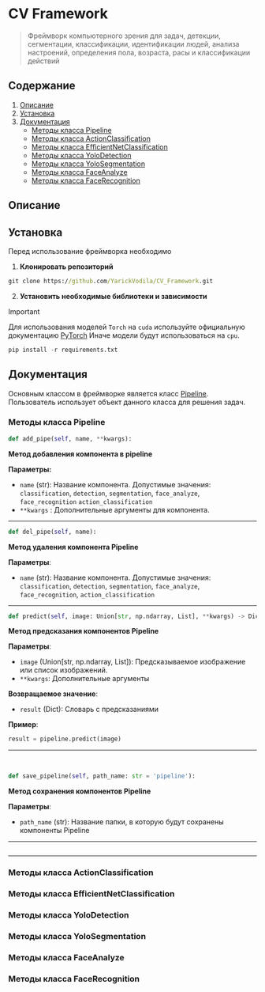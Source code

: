 # CV Framework
> Фреймворк компьютерного зрения для задач, детекции, сегментации, классификации, идентификации людей, анализа настроений, определения пола, возраста, расы и классификации действий

## Содержание

1. [Описание](#описание)
2. [Установка](#установка)
3. [Документация](#документация)
    - [Методы класса Pipeline](#методы-класса-pipeline)
    - [Методы класса ActionClassification](#методы-класса-actionclassification)
    - [Методы класса EfficientNetClassification](#методы-класса-efficientnetclassification)
    - [Методы класса YoloDetection](#методы-класса-yolodetection)
    - [Методы класса YoloSegmentation](#методы-класса-yolosegmentation)
    - [Методы класса FaceAnalyze](#методы-класса-faceanalyze)
    - [Методы класса FaceRecognition](#методы-класса-facerecognition)

## Описание



## Установка

Перед использование фреймворка необходимо


1. **Клонировать репозиторий**

```cmd
git clone https://github.com/YarickVodila/CV_Framework.git
```

2. **Установить необходимые библиотеки и зависимости**
> [!IMPORTANT]
> Для использования моделей `Torch` на `cuda` используйте официальную документацию [PyTorch](https://pytorch.org/get-started/locally/)
Иначе модели будут использоваться на `cpu`.

```py
pip install -r requirements.txt
```

## Документация

Основным классом в фреймворке является класс [Pipeline](framework/pipeline.py). Пользователь использует объект данного класса для решения задач.

### Методы класса Pipeline


```py
def add_pipe(self, name, **kwargs):
```

**Метод добавления компонента в pipeline**

**Параметры:**
- `name` (str): Название компонента. Допустимые значения: `classification`, `detection`, `segmentation`, `face_analyze`, `face_recognition` `action_classification`
- `**kwargs` : Дополнительные аргументы для компонента.


<hr/>





```py
def del_pipe(self, name):
```
**Метод удаления компонента Pipeline**

**Параметры**:
- `name` (str): Название компонента. Допустимые значения: `classification`, `detection`, `segmentation`, `face_analyze`, `face_recognition`, `action_classification`


<hr/>




```py
def predict(self, image: Union[str, np.ndarray, List], **kwargs) -> Dict:
```

**Метод предсказания компонентов Pipeline**

**Параметры**:
- `image` (Union[str, np.ndarray, List]): Предсказываемое изображение или список изображений.
- `**kwargs`: Дополнительные аргументы 

**Возвращаемое значение**:
- `result` (Dict): Словарь с предсказаниями

**Пример**:

```py
result = pipeline.predict(image)
```

<hr/>
<br/>



```py
def save_pipeline(self, path_name: str = 'pipeline'):
```
**Метод сохранения компонентов Pipeline**

**Параметры**:
- `path_name` (str): Название папки, в которую будут сохранены компоненты Pipeline
<hr/>




```py

```

<hr/>



### Методы класса ActionClassification


### Методы класса EfficientNetClassification


### Методы класса YoloDetection


### Методы класса YoloSegmentation


### Методы класса FaceAnalyze


### Методы класса FaceRecognition
